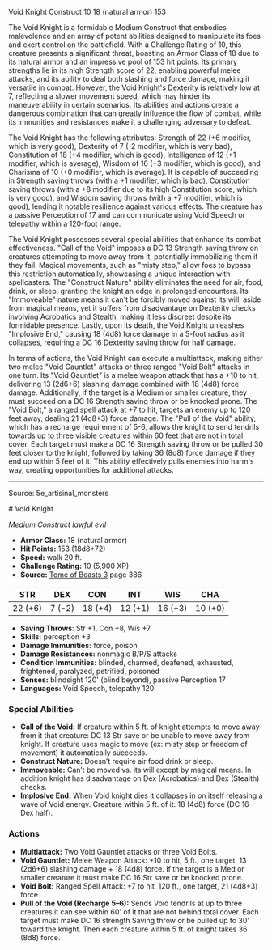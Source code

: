 <MonsterName/>Void Knight</MonsterName>
<CreatureType/>Construct</CreatureType>
<CR/>10</CR>
<AC/>18 (natural armor)</AC>
<HP/>153</HP>
<summary>The Void Knight is a formidable Medium Construct that embodies malevolence and an array of potent abilities designed to manipulate its foes and exert control on the battlefield. With a Challenge Rating of 10, this creature presents a significant threat, boasting an Armor Class of 18 due to its natural armor and an impressive pool of 153 hit points. Its primary strengths lie in its high Strength score of 22, enabling powerful melee attacks, and its ability to deal both slashing and force damage, making it versatile in combat. However, the Void Knight's Dexterity is relatively low at 7, reflecting a slower movement speed, which may hinder its maneuverability in certain scenarios. Its abilities and actions create a dangerous combination that can greatly influence the flow of combat, while its immunities and resistances make it a challenging adversary to defeat.</summary>

<detail>

The Void Knight has the following attributes: Strength of 22 (+6 modifier, which is very good), Dexterity of 7 (-2 modifier, which is very bad), Constitution of 18 (+4 modifier, which is good), Intelligence of 12 (+1 modifier, which is average), Wisdom of 16 (+3 modifier, which is good), and Charisma of 10 (+0 modifier, which is average). It is capable of succeeding in Strength saving throws (with a +1 modifier, which is bad), Constitution saving throws (with a +8 modifier due to its high Constitution score, which is very good), and Wisdom saving throws (with a +7 modifier, which is good), lending it notable resilience against various effects. The creature has a passive Perception of 17 and can communicate using Void Speech or telepathy within a 120-foot range.

The Void Knight possesses several special abilities that enhance its combat effectiveness. "Call of the Void" imposes a DC 13 Strength saving throw on creatures attempting to move away from it, potentially immobilizing them if they fail. Magical movements, such as "misty step," allow foes to bypass this restriction automatically, showcasing a unique interaction with spellcasters. The "Construct Nature" ability eliminates the need for air, food, drink, or sleep, granting the knight an edge in prolonged encounters. Its "Immoveable" nature means it can't be forcibly moved against its will, aside from magical means, yet it suffers from disadvantage on Dexterity checks involving Acrobatics and Stealth, making it less discreet despite its formidable presence. Lastly, upon its death, the Void Knight unleashes "Implosive End," causing 18 (4d8) force damage in a 5-foot radius as it collapses, requiring a DC 16 Dexterity saving throw for half damage.

In terms of actions, the Void Knight can execute a multiattack, making either two melee "Void Gauntlet" attacks or three ranged "Void Bolt" attacks in one turn. Its "Void Gauntlet" is a melee weapon attack that has a +10 to hit, delivering 13 (2d6+6) slashing damage combined with 18 (4d8) force damage. Additionally, if the target is a Medium or smaller creature, they must succeed on a DC 16 Strength saving throw or be knocked prone. The "Void Bolt," a ranged spell attack at +7 to hit, targets an enemy up to 120 feet away, dealing 21 (4d8+3) force damage. The "Pull of the Void" ability, which has a recharge requirement of 5-6, allows the knight to send tendrils towards up to three visible creatures within 60 feet that are not in total cover. Each target must make a DC 16 Strength saving throw or be pulled 30 feet closer to the knight, followed by taking 36 (8d8) force damage if they end up within 5 feet of it. This ability effectively pulls enemies into harm's way, creating opportunities for additional attacks.</detail>



---

Source: 5e_artisinal_monsters

<statblock>
# Void Knight

*Medium* *Construct* *lawful evil*

- **Armor Class:** 18 (natural armor)
- **Hit Points:** 153 (18d8+72)
- **Speed:** walk 20 ft.
- **Challenge Rating:** 10 (5,900 XP)
- **Source:** [Tome of Beasts 3](https://koboldpress.com/kpstore/product/tome-of-beasts-3-for-5th-edition/) page 386

| STR | DEX | CON | INT | WIS | CHA |
| --- | --- | --- | --- | --- | --- |
| 22 (+6) | 7 (-2) | 18 (+4) | 12 (+1) | 16 (+3) | 10 (+0) |

- **Saving Throws**: Str +1, Con +8, Wis +7
- **Skills:** perception +3
- **Damage Immunities:** force, poison
- **Damage Resistances:** nonmagic B/P/S attacks
- **Condition Immunities:** blinded, charmed, deafened, exhausted, frightened, paralyzed, petrified, poisoned
- **Senses:** blindsight 120' (blind beyond), passive Perception 17
- **Languages:** Void Speech, telepathy 120'

### Special Abilities

- **Call of the Void:** If creature within 5 ft. of knight attempts to move away from it that creature: DC 13 Str save or be unable to move away from knight. If creature uses magic to move (ex: misty step or freedom of movement) it automatically succeeds.
- **Construct Nature:** Doesn’t require air food drink or sleep.
- **Immoveable:** Can’t be moved vs. its will except by magical means. In addition knight has disadvantage on Dex (Acrobatics) and Dex (Stealth) checks.
- **Implosive End:** When Void knight dies it collapses in on itself releasing a wave of Void energy. Creature within 5 ft. of it: 18 (4d8) force (DC 16 Dex half).

### Actions

- **Multiattack:** Two Void Gauntlet attacks or three Void Bolts.
- **Void Gauntlet:** Melee Weapon Attack: +10 to hit, 5 ft., one target, 13 (2d6+6) slashing damage + 18 (4d8) force. If the target is a Med or smaller creature it must make DC 16 Str save or be knocked prone. 
- **Void Bolt:** Ranged Spell Attack: +7 to hit, 120 ft., one target, 21 (4d8+3) force.
- **Pull of the Void (Recharge 5–6):** Sends Void tendrils at up to three creatures it can see within 60' of it that are not behind total cover. Each target must make DC 16 strength Saving throw or be pulled up to 30' toward the knight. Then each creature within 5 ft. of knight takes 36 (8d8) force.


</statblock>


